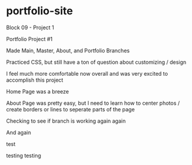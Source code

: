 # portfolio-site
Block 09 - Project 1

Portfolio Project #1

Made Main, Master, About, and Portfolio Branches

Practiced CSS, but still have a ton of question about customizing / design

I feel much more comfortable now overall and was very excited to accomplish this project

Home Page was a breeze

About Page was pretty easy, but I need to learn how to center photos / create borders or lines to seperate parts of the page

Checking to see if branch is working again again

And again

test

testing testing